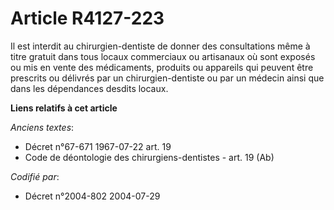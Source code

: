 # Article R4127-223

Il est interdit au chirurgien-dentiste de donner des consultations même à titre gratuit dans tous locaux commerciaux ou
artisanaux où sont exposés ou mis en vente des médicaments, produits ou appareils qui peuvent être prescrits ou délivrés par
un chirurgien-dentiste ou par un médecin ainsi que dans les dépendances desdits locaux.

**Liens relatifs à cet article**

_Anciens textes_:

  - Décret n°67-671 1967-07-22 art. 19
  - Code de déontologie des chirurgiens-dentistes - art. 19 (Ab)

_Codifié par_:

  - Décret n°2004-802 2004-07-29
